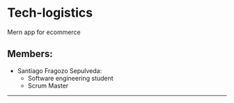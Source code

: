 # Tech-logistics
Mern app for ecommerce
## Members:
- Santiago Fragozo Sepulveda:
    -   Software engineering student
    -   Scrum Master
---